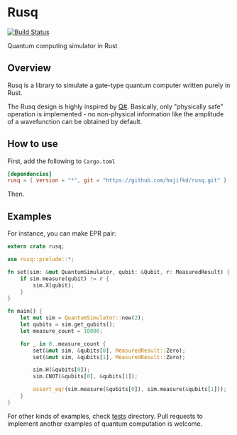 # Rusq
[![Build Status](https://travis-ci.org/hajifkd/rusq.svg?branch=master)](https://travis-ci.org/hajifkd/rusq)

Quantum computing simulator in Rust

## Overview

Rusq is a library to simulate a gate-type quantum computer written purely in Rust.

The Rusq design is highly inspired by [Q#](https://docs.microsoft.com/en-us/quantum/). Basically, only "physically safe" operation is implemented - no non-physical information like the amplitude of a wavefunction can be obtained by default.

## How to use

First, add the following to `Cargo.toml`

```toml
[dependencies]
rusq = { version = "*", git = "https://github.com/hajifkd/rusq.git" }
```

Then.

## Examples

For instance, you can make EPR pair:

```rust
extern crate rusq;

use rusq::prelude::*;

fn set(sim: &mut QuantumSimulator, qubit: &Qubit, r: MeasuredResult) {
    if sim.measure(qubit) != r {
        sim.X(qubit);
    }
}

fn main() {
    let mut sim = QuantumSimulator::new(2);
    let qubits = sim.get_qubits();
    let measure_count = 10000;

    for _ in 0..measure_count {
        set(&mut sim, &qubits[0], MeasuredResult::Zero);
        set(&mut sim, &qubits[1], MeasuredResult::Zero);

        sim.H(&qubits[0]);
        sim.CNOT(&qubits[0], &qubits[1]);

        assert_eq!(sim.measure(&qubits[0]), sim.measure(&qubits[1]));
    }
}
```

For other kinds of examples, check [tests](https://github.com/hajifkd/rusq/tree/master/tests) directory. Pull requests to implement another examples of quantum computation is welcome.